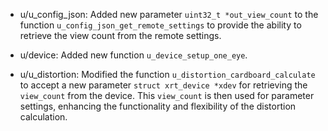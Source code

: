 
- u/u_config_json: Added new parameter `uint32_t *out_view_count` to the function `u_config_json_get_remote_settings` to provide the ability to retrieve the view count from the remote settings.

- u/device: Added new function `u_device_setup_one_eye`.

- u/u_distortion: Modified the function `u_distortion_cardboard_calculate` to accept a new parameter `struct xrt_device *xdev` for retrieving the `view_count` from the device. This `view_count` is then used for parameter settings, enhancing the functionality and flexibility of the distortion calculation.
